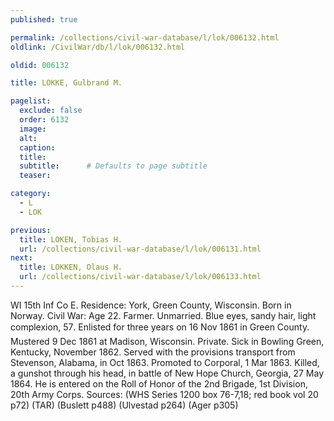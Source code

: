 ```yaml
---
published: true

permalink: /collections/civil-war-database/l/lok/006132.html
oldlink: /CivilWar/db/l/lok/006132.html

oldid: 006132

title: LOKKE, Gulbrand M.

pagelist:
  exclude: false
  order: 6132
  image: 
  alt:
  caption:
  title:
  subtitle:      # Defaults to page subtitle
  teaser:

category: 
  - L 
  - LOK

previous:
  title: LOKEN, Tobias H.
  url: /collections/civil-war-database/l/lok/006131.html  
next:
  title: LOKKEN, Olaus H.
  url: /collections/civil-war-database/l/lok/006133.html   
---
```

WI 15th Inf Co E. Residence: York, Green County, Wisconsin. Born in Norway. Civil War: Age 22. Farmer. Unmarried. Blue eyes, sandy hair, light complexion, 5&#146;7&#148;. Enlisted for three years on 16 Nov 1861 in Green County. Mustered 9 Dec 1861 at Madison, Wisconsin. Private. Sick in Bowling Green, Kentucky, November 1862. Served with the provisions transport from Stevenson, Alabama, in Oct 1863. Promoted to Corporal, 1 Mar 1863. Killed, a gunshot through his head, in battle of New Hope Church, Georgia, 27 May 1864. He is entered on the Roll of Honor of the 2nd Brigade, 1st Division, 20th Army Corps. Sources: (WHS Series 1200 box 76-7,18; red book vol 20 p72) (TAR) (Buslett p488) (Ulvestad p264) (Ager p305)